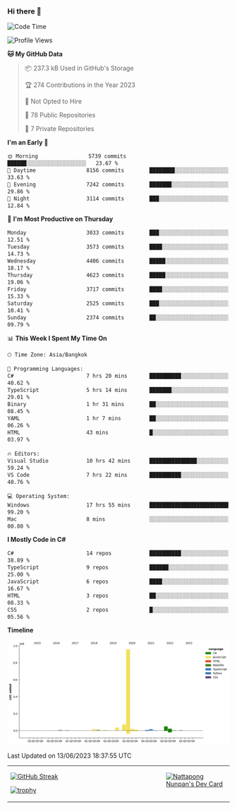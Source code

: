 ### Hi there 👋

<!--START_SECTION:waka-->
![Code Time](http://img.shields.io/badge/Code%20Time-626%20hrs%2035%20mins-blue)

![Profile Views](http://img.shields.io/badge/Profile%20Views-0-blue)

**🐱 My GitHub Data** 

> 📦 237.3 kB Used in GitHub's Storage 
 > 
> 🏆 274 Contributions in the Year 2023
 > 
> 🚫 Not Opted to Hire
 > 
> 📜 78 Public Repositories 
 > 
> 🔑 7 Private Repositories 
 > 
**I'm an Early 🐤** 

```text
🌞 Morning                5739 commits        ██████░░░░░░░░░░░░░░░░░░░   23.67 % 
🌆 Daytime                8156 commits        ████████░░░░░░░░░░░░░░░░░   33.63 % 
🌃 Evening                7242 commits        ███████░░░░░░░░░░░░░░░░░░   29.86 % 
🌙 Night                  3114 commits        ███░░░░░░░░░░░░░░░░░░░░░░   12.84 % 
```
📅 **I'm Most Productive on Thursday** 

```text
Monday                   3033 commits        ███░░░░░░░░░░░░░░░░░░░░░░   12.51 % 
Tuesday                  3573 commits        ████░░░░░░░░░░░░░░░░░░░░░   14.73 % 
Wednesday                4406 commits        █████░░░░░░░░░░░░░░░░░░░░   18.17 % 
Thursday                 4623 commits        █████░░░░░░░░░░░░░░░░░░░░   19.06 % 
Friday                   3717 commits        ████░░░░░░░░░░░░░░░░░░░░░   15.33 % 
Saturday                 2525 commits        ███░░░░░░░░░░░░░░░░░░░░░░   10.41 % 
Sunday                   2374 commits        ██░░░░░░░░░░░░░░░░░░░░░░░   09.79 % 
```


📊 **This Week I Spent My Time On** 

```text
🕑︎ Time Zone: Asia/Bangkok

💬 Programming Languages: 
C#                       7 hrs 20 mins       ██████████░░░░░░░░░░░░░░░   40.62 % 
TypeScript               5 hrs 14 mins       ███████░░░░░░░░░░░░░░░░░░   29.01 % 
Binary                   1 hr 31 mins        ██░░░░░░░░░░░░░░░░░░░░░░░   08.45 % 
YAML                     1 hr 7 mins         ██░░░░░░░░░░░░░░░░░░░░░░░   06.26 % 
HTML                     43 mins             █░░░░░░░░░░░░░░░░░░░░░░░░   03.97 % 

🔥 Editors: 
Visual Studio            10 hrs 42 mins      ███████████████░░░░░░░░░░   59.24 % 
VS Code                  7 hrs 22 mins       ██████████░░░░░░░░░░░░░░░   40.76 % 

💻 Operating System: 
Windows                  17 hrs 55 mins      █████████████████████████   99.20 % 
Mac                      8 mins              ░░░░░░░░░░░░░░░░░░░░░░░░░   00.80 % 
```

**I Mostly Code in C#** 

```text
C#                       14 repos            ██████████░░░░░░░░░░░░░░░   38.89 % 
TypeScript               9 repos             ██████░░░░░░░░░░░░░░░░░░░   25.00 % 
JavaScript               6 repos             ████░░░░░░░░░░░░░░░░░░░░░   16.67 % 
HTML                     3 repos             ██░░░░░░░░░░░░░░░░░░░░░░░   08.33 % 
CSS                      2 repos             █░░░░░░░░░░░░░░░░░░░░░░░░   05.56 % 
```



**Timeline**

![Lines of Code chart](https://raw.githubusercontent.com/aixasz/aixasz/main/assets/bar_graph.png)


 Last Updated on 13/06/2023 18:37:55 UTC
<!--END_SECTION:waka-->

<table>
<tr>
<td width="70%" valign="top">
 
 [![GitHub Streak](http://github-readme-streak-stats.herokuapp.com?user=aixasz&theme=github-dark&hide_border=true&date_format=%5BY%20%5DM%20j)](https://git.io/streak-stats)

 [![trophy](https://github-profile-trophy.vercel.app/?username=aixasz&theme=onedark)](https://github.com/ryo-ma/github-profile-trophy)
 </td>
<td width="30%" valign="top">
 
<a href="https://app.daily.dev/aixasz"><img src="https://api.daily.dev/devcards/403207936e6547c9a85ea449e9f3abe8.png?r=re8" alt="Nattapong Nunpan's Dev Card"/></a>

 </td>
</tr>
</table>
 
